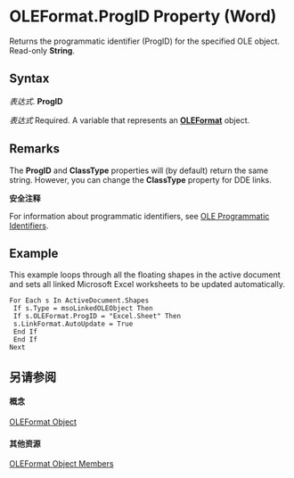 
# OLEFormat.ProgID Property (Word)

Returns the programmatic identifier (ProgID) for the specified OLE object. Read-only  **String**.


## Syntax

 _表达式_. **ProgID**

 _表达式_ Required. A variable that represents an **[OLEFormat](d4c7aa65-5d3a-0b79-914b-6f908b506f63.md)** object.


## Remarks

The  **ProgID** and **ClassType** properties will (by default) return the same string. However, you can change the **ClassType** property for DDE links.


 **安全注释**  



For information about programmatic identifiers, see [OLE Programmatic Identifiers](http://msdn.microsoft.com/library/b68618d9-81e6-d97f-f706-f80a30d0f082%28Office.15%29.aspx).


## Example

This example loops through all the floating shapes in the active document and sets all linked Microsoft Excel worksheets to be updated automatically.


```
For Each s In ActiveDocument.Shapes 
 If s.Type = msoLinkedOLEObject Then 
 If s.OLEFormat.ProgID = "Excel.Sheet" Then 
 s.LinkFormat.AutoUpdate = True 
 End If 
 End If 
Next
```


## 另请参阅


#### 概念


[OLEFormat Object](d4c7aa65-5d3a-0b79-914b-6f908b506f63.md)
#### 其他资源


[OLEFormat Object Members](http://msdn.microsoft.com/library/62aae4c1-c2c6-fbf7-193d-c078ea88a527%28Office.15%29.aspx)